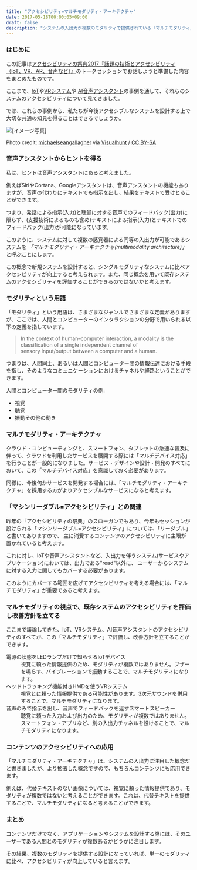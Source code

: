 ```yaml
---
title: "アクセシビリティ=マルチモダリティ・アーキテクチャ"
date: 2017-05-18T00:00:05+09:00
draft: false
description: "システムの入出力が複数のモダリティで提供されている「マルチモダリティ」を提唱し、これがアクセシブルなシステムの条件であることを説明しています。"
---
```


<section>
    <h3>はじめに</h3>
    <p>この記事は<a href="http://accfes.com/seminar_page07.html">アクセシビリティの祭典2017『話題の技術とアクセシビリティ（IoT、VR、AR、音声など）』</a>のトークセッションでお話しようと準備した内容をまとめたものです。</p>
    <p>ここまで、<a href="/accessibility/thinking-about-accssibility-of-IoT-systems.html" lang="en">IoT</a>や<a href="/accessibility/ja-organize-issues-of-accessibility-of-virtual-reality.html">VRシステム</a>や
        <a href="/accessibility/ja-organize-issues-of-accessibility-of-virtual-assistant.html">AI音声アシスタント</a>の事例を通して、それらのシステムのアクセシビリティについて見てきました。</p>
    <p>では、これらの事例から、私たちが今後アクセシブルなシステムを設計する上で大切な共通の知見を得ることはできるでしょうか。</p>
    <div><img class="entry-image" alt="[イメージ写真]" src="/images/multimodality-architecture.jpeg" />
        <p class="entry-image-credit" lang="en">Photo credit: <a href="https://www.flickr.com/photos/michaelgallagher/13986993793/">michaelseangallagher</a> via <a href="https://visualhunt.com/re/2a31c9">Visualhunt</a> / <a href="http://creativecommons.org/licenses/by-sa/2.0/"> CC BY-SA</a>
        </p>
    </div>
</section>

<!--more-->

<section>
    <h3>音声アシスタントからヒントを得る</h3>
    <p>私は、ヒントは音声アシスタントにあると考えました。</p>
    <p>例えばSiriやCortana、Googleアシスタントは、音声アシスタントの機能もありますが、音声の代わりにテキストでも指示を出し、結果をテキストで受けとることができます。</p>
    <p>つまり、発話による指示(入力)と聴覚に対する音声でのフィードバック(出力)に限らず、(支援技術によるものも含め)テキストによる指示(入力)とテキストでのフィードバック(出力)が可能になっています。</p>
    <p>このように、システムに対して複数の感覚器による同等の入出力が可能であるシステムを <dfn>「マルチモダリティ・アーキテクチャ(multimodality architecture)」</dfn>と呼ぶことにします。</p>
    <p>この概念で新規システムを設計すると、シングルモダリティなシステムに比べアクセシビリティが向上すると考えられます。また、同じ概念を用いて既存システムのアクセシビリティを評価することができるのではないかと考えます。</p>
</section>
<section>
    <h3>モダリティという用語</h3>
    <p>「モダリティ」という用語は、さまざまなジャンルでさまざまな定義がありますが、ここでは、人間とコンピューターのインタラクションの分野で用いられる以下の定義を指しています。</p>
    <blockquote cite="https://en.m.wikipedia.org/wiki/Modality">
        In the context of human–computer interaction, a modality is the classification of a single independent channel of sensory input/output between a computer and a human.
    </blockquote>
    <p>つまりは、人間同士、あるいは人間とコンピューター間の情報伝達における手段を指し、そのようなコミュニケーションにおけるチャネルや経路ということができます。</p>
    <p>人間とコンピューター間のモダリティの例:</p>
    <ul>
        <li>視覚</li>
        <li>聴覚</li>
        <li>振動その他の動き</li>
    </ul>
</section>
<section>
    <h3>マルチモダリティ・アーキテクチャ</h3>
    <p>クラウド・コンピューティングと、スマートフォン、タブレットの急速な普及に伴って、クラウドを利用したサービスを展開する際には「マルチデバイス対応」を行うことが一般的になりました。サービス・デザインや設計・開発のすべてにおいて、この「マルチデバイス対応」を意識しておく必要があります。</p>
    <p>同様に、今後何かサービスを開発する場合には、「マルチモダリティ・アーキテクチャ」を採用する方がよりアクセシブルなサービスになると考えます。</p>
</section>
<section>
    <h3>「マシンリーダブル=アクセシビリティ」との関連</h3>
    <p>昨年の「アクセシビリティの祭典」のスローガンでもあり、今年もセッションが設けられる「マシンリーダブル=アクセシビリティ」については、「リーダブル」と書いてありますので、 主に消費するコンテンツのアクセシビリティに主眼が置かれていると考えます。
    </p>
    <p>これに対し、IoTや音声アシスタントなど、入出力を伴うシステム(サービスやアプリケーション)においては、出力である<span lang="en">&quot;read&quot;</span>以外に、 ユーザーからシステムに対する入力に関してもカバーする必要があります。</p>
    <p>このようにカバーする範囲を広げてアクセシビリティを考える場合には、「マルチモダリティ」が重要であると考えます。
    </p>
</section>
<section>
    <h3>マルチモダリティの視点で、既存システムのアクセシビリティを評価し改善方針を立てる</h3>
    <p>ここまで議論してきた、IoT、VRシステム、AI音声アシスタントのアクセシビリティのすべてが、この「マルチモダリティ」で評価し、改善方針を立てることができます。</p>
    <dl>
        <dt>電源の状態をLEDランプだけで知らせるIoTデバイス</dt>
        <dd>視覚に頼った情報提供のため、モダリティが複数ではありません。ブザーを鳴らす、バイブレーションで振動することで、マルチモダリティになります。</dd>
        <dt>ヘッドトラッキング機能付きHMDを使うVRシステム</dt>
        <dd>視覚とに頼った情報提供である可能性があります。3次元サウンドを併用することで、マルチモダリティになります。</dd>
        <dt>音声のみで指示を出し、音声でフィードバックを返すスマートスピーカー</dt>
        <dd>聴覚に頼った入力および出力のため、モダリティが複数ではありません。スマートフォン・アプリなど、別の入出力チャネルを設けることで、マルチモダリティになります。</dd>
    </dl>
</section>
<section>
    <h3>コンテンツのアクセシビリティへの応用</h3>
    <p>「マルチモダリティ・アーキテクチャ」は、システムの入出力に注目した概念だと書きましたが、より拡張した概念ですので、もちろんコンテンツにも応用できます。</p>
    <p>例えば、代替テキストのない画像については、視覚に頼った情報提供であり、モダリティが複数ではないと考えることができます。これは、代替テキストを提供することで、マルチモダリティになると考えることができます。</p>
</section>
<section>
    <h3>まとめ</h3>
    <p>コンテンツだけでなく、アプリケーションやシステムを設計する際には、そのユーザーである人間とのモダリティが複数あるかどうかに注目します。</p>
    <p>その結果、複数のモダリティを提供する設計になっていれば、単一のモダリティに比べ、アクセシビリティが向上していると言えます。</p>
</section>
